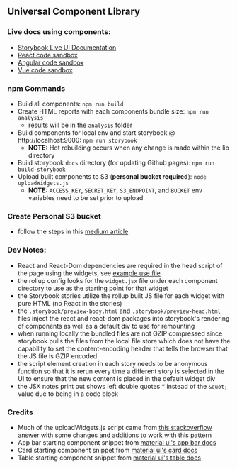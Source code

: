 ## Universal Component Library

### Live docs using components:
- [Storybook Live UI Documentation](https://franklsm1.github.io/universal-components/)
- [React code sandbox](https://codesandbox.io/s/brave-boyd-yssbw)
- [Angular code sandbox](https://codesandbox.io/s/dark-sunset-9ckxb)
- [Vue code sandbox](https://codesandbox.io/s/cool-brook-gfly0)

### npm Commands
- Build all components: `npm run build`
- Create HTML reports with each components bundle size: `npm run analysis`
    - results will be in the `analysis` folder
- Build components for local env and start storybook @ http://localhost:9000: `npm run storybook`
    - **NOTE:** Hot rebuilding occurs when any change is made within the lib directory
- Build storybook `docs` directory (for updating Github pages): `npm run build-storybook`    
- Upload built components to S3 (**personal bucket required**): `node uploadWidgets.js`
    - **NOTE:** `ACCESS_KEY`, `SECRET_KEY`, `S3_ENDPOINT`, and `BUCKET` env variables need to be set prior to upload

### Create Personal S3 bucket
- follow the steps in this [medium article](https://medium.com/@shamnad.p.s/how-to-create-an-s3-bucket-and-aws-access-key-id-and-secret-access-key-for-accessing-it-5653b6e54337)

### Dev Notes:
- React and React-Dom dependencies are required in the head script of the page using the widgets, see [example use file](componentUseExample.html#L6-L7)
- the rollup config looks for the `widget.jsx` file under each component directory to use as the starting point for that widget
- the Storybook stories utilize the rollup built JS file for each widget with pure HTML (no React in the stories)
- the `.storybook/preview-body.html` and `.storybook/preview-head.html` files inject the react and react-dom packages into storybook's rendering of components as well as a default div to use for remounting
- when running locally the bundled files are not GZIP compressed since storybook pulls the files from the local file store which does not have the capability to set the content-encoding header that tells the browser that the JS file is GZIP encoded 
- the script element creation in each story needs to be anonymous function so that it is rerun every time a different story is selected in the UI to ensure that the new content is placed in the default widget div
- the JSX notes print out shows left double quotes `“` instead of the `&quot;` value due to being in a code block

### Credits
- Much of the uploadWidgets.js script came from [this stackoverflow answer](https://stackoverflow.com/a/43663433) with some changes and additions to work with this pattern
- App bar starting component snippet from [material ui's app bar docs](https://material-ui.com/components/app-bar/)
- Card starting component snippet from [material ui's card docs](https://material-ui.com/components/cards/)
- Table starting component snippet from [material ui's table docs](https://material-ui.com/components/tables/)
